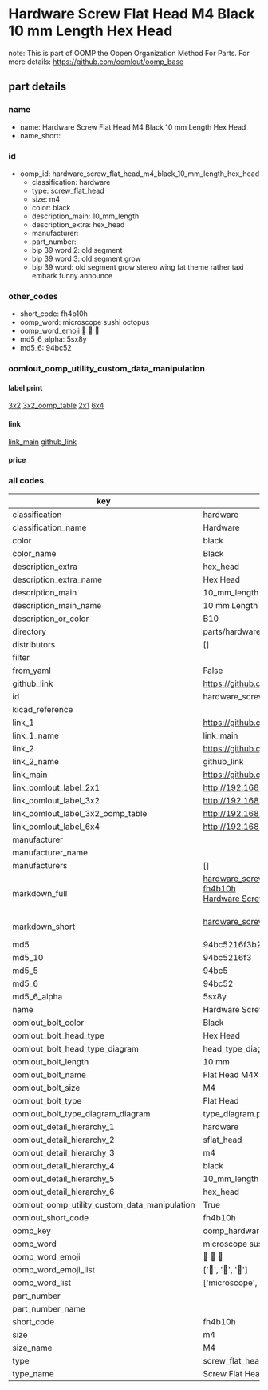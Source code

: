 # Hardware Screw Flat Head M4 Black 10 mm Length Hex Head  

note: This is part of OOMP the Oopen Organization Method For Parts. For more details: https://github.com/oomlout/oomp_base

##  part details





### name
* name: Hardware Screw Flat Head M4 Black 10 mm Length Hex Head
* name_short: 
### id
* oomp_id: hardware_screw_flat_head_m4_black_10_mm_length_hex_head
  * classification: hardware
  * type: screw_flat_head
  * size: m4
  * color: black
  * description_main: 10_mm_length
  * description_extra: hex_head
  * manufacturer: 
  * part_number: 
  * bip 39 word 2: old segment
  * bip 39 word 3: old segment grow
  * bip 39 word: old segment grow stereo wing fat theme rather taxi embark funny announce

### other_codes
* short_code: fh4b10h
* oomp_word: microscope sushi octopus
* oomp_word_emoji :microscope: :sushi: :octopus:
* md5_6_alpha: 5sx8y
* md5_6: 94bc52






### oomlout_oomp_utility_custom_data_manipulation
#### label print
[3x2](http://192.168.1.245:1112/?label=oomp%205sx8y)
[3x2_oomp_table](http://192.168.1.107:1112/?label=oomp%205sx8y)
[2x1](http://192.168.1.242:1112/?label=oomp%205sx8y)
[6x4](http://192.168.1.55:1112/?label=oomp%205sx8y)    

#### link

[link_main](https://github.com/oomlout/oomlout_oomp_current_version_messy/tree/main/parts/hardware_screw_flat_head_m4_black_10_mm_length_hex_head) [github_link](https://github.com/oomlout/oomlout_oomp_part_src/tree/main/parts/hardware_screw_flat_head_m4_black_10_mm_length_hex_head)                             

#### price







### all codes 
| key | value |  
| --- | --- |  
| classification | hardware |  
| classification_name | Hardware |  
| color | black |  
| color_name | Black |  
| description_extra | hex_head |  
| description_extra_name | Hex Head |  
| description_main | 10_mm_length |  
| description_main_name | 10 mm Length |  
| description_or_color | B10 |  
| directory | parts/hardware_screw_flat_head_m4_black_10_mm_length_hex_head |  
| distributors | [] |  
| filter |  |  
| from_yaml | False |  
| github_link | https://github.com/oomlout/oomlout_oomp_part_src/tree/main/parts/hardware_screw_flat_head_m4_black_10_mm_length_hex_head |  
| id | hardware_screw_flat_head_m4_black_10_mm_length_hex_head |  
| kicad_reference |  |  
| link_1 | https://github.com/oomlout/oomlout_oomp_current_version_messy/tree/main/parts/hardware_screw_flat_head_m4_black_10_mm_length_hex_head |  
| link_1_name | link_main |  
| link_2 | https://github.com/oomlout/oomlout_oomp_part_src/tree/main/parts/hardware_screw_flat_head_m4_black_10_mm_length_hex_head |  
| link_2_name | github_link |  
| link_main | https://github.com/oomlout/oomlout_oomp_current_version_messy/tree/main/parts/hardware_screw_flat_head_m4_black_10_mm_length_hex_head |  
| link_oomlout_label_2x1 | http://192.168.1.242:1112/?label=oomp%205sx8y |  
| link_oomlout_label_3x2 | http://192.168.1.245:1112/?label=oomp%205sx8y |  
| link_oomlout_label_3x2_oomp_table | http://192.168.1.107:1112/?label=oomp%205sx8y |  
| link_oomlout_label_6x4 | http://192.168.1.55:1112/?label=oomp%205sx8y |  
| manufacturer |  |  
| manufacturer_name |  |  
| manufacturers | [] |  
| markdown_full | [hardware_screw_flat_head_m4_black_10_mm_length_hex_head](https://github.com/oomlout/oomlout_oomp_current_version_messy/tree/main/parts/hardware_screw_flat_head_m4_black_10_mm_length_hex_head)<br>[fh4b10h](https://github.com/oomlout/oomlout_oomp_current_version_messy/tree/main/parts/hardware_screw_flat_head_m4_black_10_mm_length_hex_head)<br>[Hardware Screw Flat Head M4 Black 10 Mm Length Hex Head](https://github.com/oomlout/oomlout_oomp_current_version_messy/tree/main/parts/hardware_screw_flat_head_m4_black_10_mm_length_hex_head)<br><br> |  
| markdown_short | [hardware_screw_flat_head_m4_black_10_mm_length_hex_head](https://github.com/oomlout/oomlout_oomp_current_version_messy/tree/main/parts/hardware_screw_flat_head_m4_black_10_mm_length_hex_head)<br><br> |  
| md5 | 94bc5216f3b25c014dfddd58ce30ccd0 |  
| md5_10 | 94bc5216f3 |  
| md5_5 | 94bc5 |  
| md5_6 | 94bc52 |  
| md5_6_alpha | 5sx8y |  
| name | Hardware Screw Flat Head M4 Black 10 mm Length Hex Head |  
| oomlout_bolt_color | Black |  
| oomlout_bolt_head_type | Hex Head |  
| oomlout_bolt_head_type_diagram | head_type_diagram.png |  
| oomlout_bolt_length | 10 mm |  
| oomlout_bolt_name | Flat Head M4X10 mm Black (Hex Head) |  
| oomlout_bolt_size | M4 |  
| oomlout_bolt_type | Flat Head |  
| oomlout_bolt_type_diagram_diagram | type_diagram.png |  
| oomlout_detail_hierarchy_1 | hardware |  
| oomlout_detail_hierarchy_2 | sflat_head |  
| oomlout_detail_hierarchy_3 | m4 |  
| oomlout_detail_hierarchy_4 | black |  
| oomlout_detail_hierarchy_5 | 10_mm_length |  
| oomlout_detail_hierarchy_6 | hex_head |  
| oomlout_oomp_utility_custom_data_manipulation | True |  
| oomlout_short_code | fh4b10h |  
| oomp_key | oomp_hardware_screw_flat_head_m4_black_10_mm_length_hex_head |  
| oomp_word | microscope sushi octopus |  
| oomp_word_emoji | :microscope: :sushi: :octopus: |  
| oomp_word_emoji_list | [':microscope:', ':sushi:', ':octopus:'] |  
| oomp_word_list | ['microscope', 'sushi', 'octopus'] |  
| part_number |  |  
| part_number_name |  |  
| short_code | fh4b10h |  
| size | m4 |  
| size_name | M4 |  
| type | screw_flat_head |  
| type_name | Screw Flat Head |  
